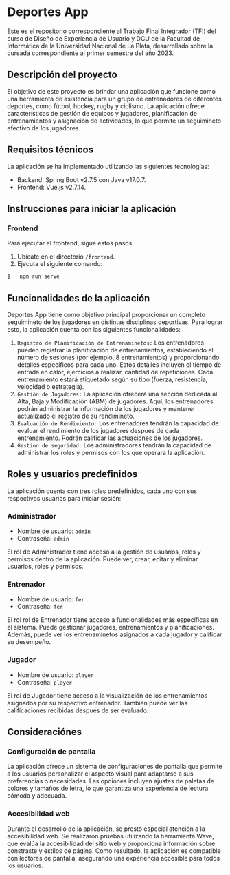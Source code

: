 # Deportes App

Este es el repositorio correspondiente al Trabajo Final Integrador (TFI) del curso de Diseño de Experiencia de Usuario y DCU de la Facultad de Informática de la Universidad Nacional de La Plata, desarrollado sobre la cursada correspondiente al primer semestre del año 2023. 

## Descripción del proyecto

El objetivo de este proyecto es brindar una aplicación que funcione como una herramienta de asistencia para un grupo de entrenadores de diferentes deportes, como fútbol, hockey, rugby y ciclismo. La aplicación ofrece características de gestión de equipos y jugadores, planificación de entrenamientos y asignación de actividades, lo que permite un seguimineto efectivo de los jugadores.

## Requisitos técnicos

La aplicación se ha implementado utilizando las siguientes tecnologías:

* Backend: Spring Boot v2.7.5 con Java v17.0.7.
* Frontend: Vue.js v2.7.14.

## Instrucciones para iniciar la aplicación

### Frontend

Para ejecutar el frontend, sigue estos pasos: 

1. Ubícate en el directorio `/frontend`.
2. Ejecuta el siguiente comando:

```bash
$   npm run serve
```
## Funcionalidades de la aplicación

Deportes App tiene como objetivo principal proporcionar un completo seguimineto de los jugadores en distintas disciplinas deportivas. Para lograr esto, la aplicación cuenta con las siguientes funcionalidades:

1. `Registro de Planificación de Entrenaminetos:` Los entrenadores pueden registrar la planificación de entrenamientos, estableciendo el número de sesiones (por ejemplo, 8 entrenamientos) y proporcionando detalles específicos para cada uno. Estos detalles incluyen el tiempo de entrada en calor, ejercicios a realizar, cantidad de repeticiones. Cada entrenamiento estará etiquetado según su tipo (fuerza, resistencia, velocidad o estrategia).
2. `Gestión de Jugadores:` La aplicación ofrecerá una sección dedicada al Alta, Baja y Modificación (ABM) de jugadores. Aquí, los entrenadores podrán administrar la información de los jugadores y mantener actualizado el registro de su rendimineto.
3. `Evaluación de Rendimiento:` Los entrenadores tendrán la capacidad de evaluar el rendimiento de los jugadores después de cada entrenamiento. Podrán calificar las actuaciones de los jugadores.
4. `Gestion de seguridad:` Los administradores tendrán la capacidad de administrar los roles y permisos con los que operara la aplicación.

## Roles y usuarios predefinidos

La aplicación cuenta con tres roles predefinidos, cada uno con sus respectivos usuarios para iniciar sesión:

### Administrador

* Nombre de usuario: `admin`
* Contraseña: `admin`

El rol de Administrador tiene acceso a la gestión de usuarios, roles y permisos dentro de la aplicación. Puede ver, crear, editar y eliminar usuarios, roles y permisos.

### Entrenador

* Nombre de usuario: `fer`
* Contraseña: `fer`

El rol rol de Entrenador tiene acceso a funcionalidades más específicas en el sistema. Puede gestionar jugadores, entrenamientos y planificaciones. Además, puede ver los entrenaminetos asignados a cada jugador y calificar su desempeño.

### Jugador 

* Nombre de usuario: `player`
* Contraseña: `player`

El rol de Jugador tiene acceso a la visualización de los entrenamientos asignados por su respectivo entrenador. También puede ver las calificaciones recibidas después de ser evaluado.

## Consideraciónes 

### Configuración de pantalla

La aplicación ofrece un sistema de configuraciones de pantalla que permite a los usuarios personalizar el aspecto visual para adaptarse a sus preferencias o necesidades. Las opciones incluyen ajustes de paletas de colores y tamaños de letra, lo que garantiza una experiencia de lectura cómoda y adecuada.

### Accesibilidad web

Durante el desarrollo de la aplicación, se prestó especial atención a la accesibilidad web. Se realizaron pruebas utilizando la herramienta Wave, que evalúa la accesibilidad del sitio web y proporciona información sobre constraste y estilos de página. Como resultado, la aplicación es compatible con lectores de pantalla, asegurando una experiencia accesible para todos los usuarios. 
